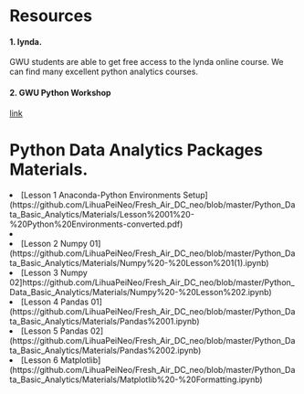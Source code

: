 
# Resources

#### 1. lynda.
GWU students are able to get free access to the lynda online course. We can find many excellent python analytics courses. 

#### 2. GWU Python Workshop
[link](https://library.gwu.edu/python-workshop-setup)


# Python Data Analytics Packages Materials.

<li>[Lesson 1 Anaconda-Python Environments Setup](https://github.com/LihuaPeiNeo/Fresh_Air_DC_neo/blob/master/Python_Data_Basic_Analytics/Materials/Lesson%2001%20-%20Python%20Environments-converted.pdf)<li>
<li> [Lesson 2 Numpy 01](https://github.com/LihuaPeiNeo/Fresh_Air_DC_neo/blob/master/Python_Data_Basic_Analytics/Materials/Numpy%20-%20Lesson%201(1).ipynb)</li>
<li> [Lesson 3 Numpy 02]https://github.com/LihuaPeiNeo/Fresh_Air_DC_neo/blob/master/Python_Data_Basic_Analytics/Materials/Numpy%20-%20Lesson%202.ipynb)</li>
<li> [Lesson 4 Pandas 01](https://github.com/LihuaPeiNeo/Fresh_Air_DC_neo/blob/master/Python_Data_Basic_Analytics/Materials/Pandas%2001.ipynb)</li>
<li> [Lesson 5 Pandas 02](https://github.com/LihuaPeiNeo/Fresh_Air_DC_neo/blob/master/Python_Data_Basic_Analytics/Materials/Pandas%2002.ipynb)</li>
<li> [Lesson 6 Matplotlib](https://github.com/LihuaPeiNeo/Fresh_Air_DC_neo/blob/master/Python_Data_Basic_Analytics/Materials/Matplotlib%20-%20Formatting.ipynb)</li>

